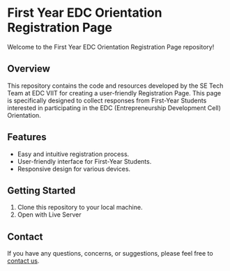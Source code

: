 # First Year EDC Orientation Registration Page

Welcome to the First Year EDC Orientation Registration Page repository! 

## Overview

This repository contains the code and resources developed by the SE Tech Team at EDC VIIT for creating a user-friendly Registration Page. This page is specifically designed to collect responses from First-Year Students interested in participating in the EDC (Entrepreneurship Development Cell) Orientation.

## Features

- Easy and intuitive registration process.
- User-friendly interface for First-Year Students.
- Responsive design for various devices.

## Getting Started

1. Clone this repository to your local machine.
3. Open with Live Server


## Contact

If you have any questions, concerns, or suggestions, please feel free to [contact us](mailto:ecell@viit.ac.in).
